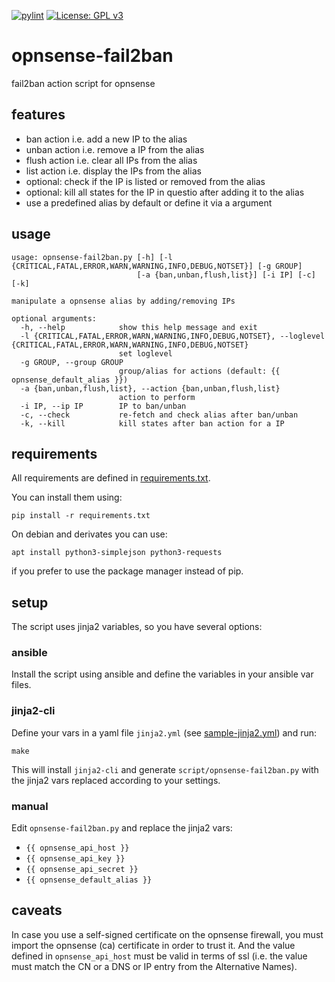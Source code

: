 [![pylint](https://github.com/zerwes/opnsense-fail2ban/actions/workflows/pylint.yml/badge.svg)](https://github.com/zerwes/opnsense-fail2ban/actions/workflows/pylint.yml)
[![License: GPL v3](https://img.shields.io/badge/License-GPL%20v3-blue.svg)](http://www.gnu.org/licenses/gpl-3.0)

# opnsense-fail2ban
fail2ban action script for opnsense

## features

 * ban action i.e. add a new IP to the alias
 * unban action i.e. remove a IP from the alias
 * flush action i.e. clear all IPs from the alias
 * list action i.e. display the IPs from the alias
 * optional: check if the IP is listed or removed from the alias
 * optional: kill all states for the IP in questio after adding it to the alias
 * use a predefined alias by default or define it via a argument

## usage

```
usage: opnsense-fail2ban.py [-h] [-l {CRITICAL,FATAL,ERROR,WARN,WARNING,INFO,DEBUG,NOTSET}] [-g GROUP]
                            [-a {ban,unban,flush,list}] [-i IP] [-c] [-k]

manipulate a opnsense alias by adding/removing IPs

optional arguments:
  -h, --help            show this help message and exit
  -l {CRITICAL,FATAL,ERROR,WARN,WARNING,INFO,DEBUG,NOTSET}, --loglevel {CRITICAL,FATAL,ERROR,WARN,WARNING,INFO,DEBUG,NOTSET}
                        set loglevel
  -g GROUP, --group GROUP
                        group/alias for actions (default: {{ opnsense_default_alias }})
  -a {ban,unban,flush,list}, --action {ban,unban,flush,list}
                        action to perform
  -i IP, --ip IP        IP to ban/unban
  -c, --check           re-fetch and check alias after ban/unban
  -k, --kill            kill states after ban action for a IP
```

## requirements

All requirements are defined in [requirements.txt](requirements.txt).

You can install them using:
```
pip install -r requirements.txt
```

On debian and derivates you can use:
```
apt install python3-simplejson python3-requests
```
if you prefer to use the package manager instead of pip.

## setup

The script uses jinja2 variables, so you have several options:

### ansible

Install the script using ansible and define the variables in your ansible var files.

### jinja2-cli

Define your vars in a yaml file `jinja2.yml` (see [sample-jinja2.yml](sample-jinja2.yml)) and run:
```
make 
```
This will install `jinja2-cli` and generate `script/opnsense-fail2ban.py` with the jinja2 vars replaced according to your settings.

### manual

Edit `opnsense-fail2ban.py` and replace the jinja2 vars:

 * `{{ opnsense_api_host }}`
 * `{{ opnsense_api_key }}`
 * `{{ opnsense_api_secret }}`
 * `{{ opnsense_default_alias }}`

## caveats

In case you use a self-signed certificate on the opnsense firewall, you must import the opnsense (ca) certificate in order to trust it. And the value defined in `opnsense_api_host` must be valid in terms of ssl (i.e. the value must match the CN or a DNS or IP entry from the Alternative Names).
